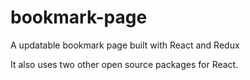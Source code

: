 # bookmark-page
A updatable bookmark page built with React and Redux

It also uses two other open source packages for React.
